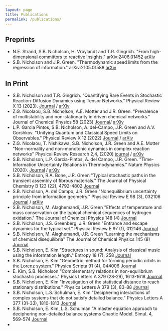 ```yaml
---
layout: page
title: Publications
permalink: /publications/
---
```

## Preprints

* N.E. Strand, S.B. Nicholson, H. Vroylandt and T.R. Gingrich. "From high-dimensional committors to reactive insights." arXiv:2406.01452 [arXiv](https://arxiv.org/pdf/2406.01452)
* S.B. Nicholson and J.R. Green. "Thermodynamic speed limits from the regression of information." arXiv:2105.01588 [arXiv](https://arxiv.org/abs/2105.01588)

## In Print
* S.B. Nicholson and T.R. Gingrich. "Quantifying Rare Events in Stochastic Reaction-Diffusion Dynamics using Tensor Networks." Physical Review X 13 (2023). [Journal](https://journals.aps.org/prx/abstract/10.1103/PhysRevX.13.041006) / [arXiv](https://arxiv.org/abs/2301.03717)
* Z.G. Nicolaou, S.B. Nicholson, A.E. Motter and J.R. Green. "Prevalence of multistability and non-stationarity in driven chemical networks." Journal of Chemical Physics 58 (2023) [Journal](https://pubs.aip.org/aip/jcp/article/158/22/225101/2895249/Prevalence-of-multistability-and-nonstationarity)/ [arXiv](https://arxiv.org/abs/2306.09408)
* L.P. Garcia Pintos, S.B. Nicholson, A. del-Campo, J.R. Green and A.V. Gorshkov. "Unifying Quantum and Classical Speed Limits on Observables." Physical Review X 12 (2022) [Journal](https://journals.aps.org/prx/abstract/10.1103/PhysRevX.12.011038) / [arXiv](https://arxiv.org/abs/2108.04261)
* Z.G. Nicolaou, T. Nishikawa, S.B. Nicholson, J.R. Green and A.E. Motter "Non-normality and non-monotonic dynamics in complex reaction networks" Physical Review Research 2,4, (2020) [journal](https://journals.aps.org/prresearch/abstract/10.1103/PhysRevResearch.2.043059) / [arXiv](https://arxiv.org/abs/2008.09616)
* S.B. Nicholson, L.P. Garcia-Pintos, A. del Campo, J.R. Green. "Time-Information Uncertainty Relations in Thermodynamics." Nature Physics (2020). [Journal](https://www.nature.com/articles/s41567-020-0981-y) / [arXiv](https://arxiv.org/pdf/2001.05418)
* S.B. Nicholson, R.A. Bone, J.R. Green "Typical stochastic paths in the transient assembly of fibrous materials." The Journal of Physical Chemistry B 123 (22), 4792-4802 [Journal](https://pubs.acs.org/doi/abs/10.1021/acs.jpcb.9b02811)
* S.B. Nicholson, A. del Campo, J.R. Green "Nonequilibrium uncertainty principle from information geometry." Physical Review E 98 (3), 032106 [Journal](https://journals.aps.org/pre/abstract/10.1103/PhysRevE.98.032106) / [arXiv](https://arxiv.org/abs/1801.02242)
* S.B. Nicholson, M. Alaghemandi, J.R. Green "Effects of temperature and mass conservation on the typical chemical sequences of hydrogen oxidation." The Journal of Chemical Physics 148 (4) [Journal](https://pubs.aip.org/aip/jcp/article/148/4/044102/75400)
* S.B. Nicholson, J.S. Greenberg, J.R. Green "Entrance and escape dynamics for the typical set." Physical Review E 97 (1), 012146 [Journal](https://journals.aps.org/pre/abstract/10.1103/PhysRevE.97.012146)
* S.B. Nicholson, M. Alaghemandi, J.R. Green "Learning the mechanisms of chemical disequilibria" The Journal of Chemical Physics 145 (8) [Journal](https://pubs.aip.org/aip/jcp/article-abstract/145/8/084112/561839/Learning-the-mechanisms-of-chemical-disequilibria?redirectedFrom=fulltext)
* S.B. Nicholson, E. Kim "Structures in sound: Analysis of classical music using the information length." Entropy 18 (7), 258 [Journal](https://www.mdpi.com/1099-4300/18/7/258)
* S.B. Nicholson, E. Kim "Geometric method for forming periodic orbits in the Lorenz system." Physica Scripta 91 (4), 044006 [Journal](https://iopscience.iop.org/article/10.1088/0031-8949/91/4/044006/meta)
* E. Kim, S.B. Nicholson "Complementary relations in non-equilibrium stochastic processes." Physics Letters A 379 (28-29), 1613-1618 [Journal](https://www.sciencedirect.com/science/article/pii/S0375960115003734)
* S.B. Nicholson, E. Kim "Investigation of the statistical distance to reach stationary distributions." Physics Letters A 379 (3), 83-88 [Journal](https://www.sciencedirect.com/science/article/pii/S0375960114011104)
* S.B. Nicholson, L.S. Schulman, E. Kim "Deciphering interactions of complex systems that do not satisfy detailed balance." Physics Letters A 377 (31-33), 1810-1813 [Journal](https://www.sciencedirect.com/science/article/pii/S0375960113005240)
* S.B. Nicholson, E. Kim, L.S. Schulman "A master equation approach to deciphering non-detailed balance systems Chaotic Model. Simul. 4, 569-574 [Journal](http://www.cmsim.eu/papers_pdf/october_2012_papers/3_CMSIM_2012_Nicholson_Kim_Schulman_4_569-574.pdf)
* 
